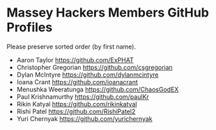 # Massey Hackers Members GitHub Profiles
Please preserve sorted order (by first name).

- Aaron Taylor https://github.com/ExPHAT
- Christopher Gregorian https://github.com/csgregorian
- Dylan McIntyre https://github.com/dylanmcintyre
- Ioana Crant https://github.com/ioanacrant
- Menushka Weeratunga https://github.com/ChaosGodEX
- Paul Krishnamurthy https://github.com/paulKr
- Rikin Katyal https://github.com/rikinkatyal
- Rishi Patel https://github.com/RishiPatel2
- Yuri Chernyak https://github.com/yurichernyak

